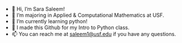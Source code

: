 - 👋 Hi, I’m Sara Saleem!
- 👀 I’m majoring in Applied & Computational Mathematics at USF.
- 🌱 I’m currently learning python!
- 💞️ I made this Github for my Intro to Python class.
- 📫 You can reach me at saleem1@usf.edu if you have any questions.

<!---
sarasaleem1/sarasaleem1 is a ✨ special ✨ repository because its `README.md` (this file) appears on your GitHub profile.
You can click the Preview link to take a look at your changes.
--->
